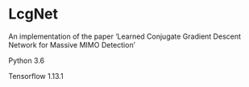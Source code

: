 # LcgNet
An implementation of the paper ‘Learned Conjugate Gradient Descent Network for Massive MIMO Detection’

Python 3.6 

Tensorflow 1.13.1
